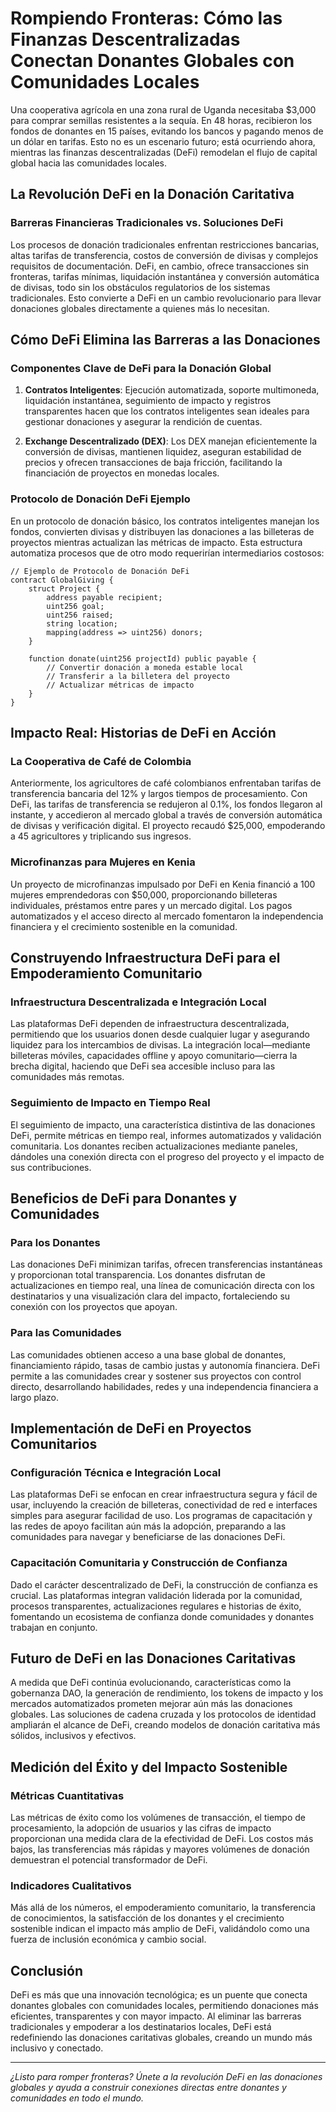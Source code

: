 # Rompiendo Fronteras: Cómo las Finanzas Descentralizadas Conectan Donantes Globales con Comunidades Locales

Una cooperativa agrícola en una zona rural de Uganda necesitaba $3,000 para comprar semillas resistentes a la sequía. En 48 horas, recibieron los fondos de donantes en 15 países, evitando los bancos y pagando menos de un dólar en tarifas. Esto no es un escenario futuro; está ocurriendo ahora, mientras las finanzas descentralizadas (DeFi) remodelan el flujo de capital global hacia las comunidades locales.

## La Revolución DeFi en la Donación Caritativa

### Barreras Financieras Tradicionales vs. Soluciones DeFi

Los procesos de donación tradicionales enfrentan restricciones bancarias, altas tarifas de transferencia, costos de conversión de divisas y complejos requisitos de documentación. DeFi, en cambio, ofrece transacciones sin fronteras, tarifas mínimas, liquidación instantánea y conversión automática de divisas, todo sin los obstáculos regulatorios de los sistemas tradicionales. Esto convierte a DeFi en un cambio revolucionario para llevar donaciones globales directamente a quienes más lo necesitan.

## Cómo DeFi Elimina las Barreras a las Donaciones

### Componentes Clave de DeFi para la Donación Global

1. **Contratos Inteligentes**: Ejecución automatizada, soporte multimoneda, liquidación instantánea, seguimiento de impacto y registros transparentes hacen que los contratos inteligentes sean ideales para gestionar donaciones y asegurar la rendición de cuentas.
  
2. **Exchange Descentralizado (DEX)**: Los DEX manejan eficientemente la conversión de divisas, mantienen liquidez, aseguran estabilidad de precios y ofrecen transacciones de baja fricción, facilitando la financiación de proyectos en monedas locales.

### Protocolo de Donación DeFi Ejemplo
En un protocolo de donación básico, los contratos inteligentes manejan los fondos, convierten divisas y distribuyen las donaciones a las billeteras de proyectos mientras actualizan las métricas de impacto. Esta estructura automatiza procesos que de otro modo requerirían intermediarios costosos:

```solidity
// Ejemplo de Protocolo de Donación DeFi
contract GlobalGiving {
    struct Project {
        address payable recipient;
        uint256 goal;
        uint256 raised;
        string location;
        mapping(address => uint256) donors;
    }

    function donate(uint256 projectId) public payable {
        // Convertir donación a moneda estable local
        // Transferir a la billetera del proyecto
        // Actualizar métricas de impacto
    }
}
```

## Impacto Real: Historias de DeFi en Acción

### La Cooperativa de Café de Colombia
Anteriormente, los agricultores de café colombianos enfrentaban tarifas de transferencia bancaria del 12% y largos tiempos de procesamiento. Con DeFi, las tarifas de transferencia se redujeron al 0.1%, los fondos llegaron al instante, y accedieron al mercado global a través de conversión automática de divisas y verificación digital. El proyecto recaudó $25,000, empoderando a 45 agricultores y triplicando sus ingresos.

### Microfinanzas para Mujeres en Kenia
Un proyecto de microfinanzas impulsado por DeFi en Kenia financió a 100 mujeres emprendedoras con $50,000, proporcionando billeteras individuales, préstamos entre pares y un mercado digital. Los pagos automatizados y el acceso directo al mercado fomentaron la independencia financiera y el crecimiento sostenible en la comunidad.

## Construyendo Infraestructura DeFi para el Empoderamiento Comunitario

### Infraestructura Descentralizada e Integración Local

Las plataformas DeFi dependen de infraestructura descentralizada, permitiendo que los usuarios donen desde cualquier lugar y asegurando liquidez para los intercambios de divisas. La integración local—mediante billeteras móviles, capacidades offline y apoyo comunitario—cierra la brecha digital, haciendo que DeFi sea accesible incluso para las comunidades más remotas.

### Seguimiento de Impacto en Tiempo Real
El seguimiento de impacto, una característica distintiva de las donaciones DeFi, permite métricas en tiempo real, informes automatizados y validación comunitaria. Los donantes reciben actualizaciones mediante paneles, dándoles una conexión directa con el progreso del proyecto y el impacto de sus contribuciones.

## Beneficios de DeFi para Donantes y Comunidades

### Para los Donantes
Las donaciones DeFi minimizan tarifas, ofrecen transferencias instantáneas y proporcionan total transparencia. Los donantes disfrutan de actualizaciones en tiempo real, una línea de comunicación directa con los destinatarios y una visualización clara del impacto, fortaleciendo su conexión con los proyectos que apoyan.

### Para las Comunidades
Las comunidades obtienen acceso a una base global de donantes, financiamiento rápido, tasas de cambio justas y autonomía financiera. DeFi permite a las comunidades crear y sostener sus proyectos con control directo, desarrollando habilidades, redes y una independencia financiera a largo plazo.

## Implementación de DeFi en Proyectos Comunitarios

### Configuración Técnica e Integración Local

Las plataformas DeFi se enfocan en crear infraestructura segura y fácil de usar, incluyendo la creación de billeteras, conectividad de red e interfaces simples para asegurar facilidad de uso. Los programas de capacitación y las redes de apoyo facilitan aún más la adopción, preparando a las comunidades para navegar y beneficiarse de las donaciones DeFi.

### Capacitación Comunitaria y Construcción de Confianza
Dado el carácter descentralizado de DeFi, la construcción de confianza es crucial. Las plataformas integran validación liderada por la comunidad, procesos transparentes, actualizaciones regulares e historias de éxito, fomentando un ecosistema de confianza donde comunidades y donantes trabajan en conjunto.

## Futuro de DeFi en las Donaciones Caritativas

A medida que DeFi continúa evolucionando, características como la gobernanza DAO, la generación de rendimiento, los tokens de impacto y los mercados automatizados prometen mejorar aún más las donaciones globales. Las soluciones de cadena cruzada y los protocolos de identidad ampliarán el alcance de DeFi, creando modelos de donación caritativa más sólidos, inclusivos y efectivos.

## Medición del Éxito y del Impacto Sostenible

### Métricas Cuantitativas
Las métricas de éxito como los volúmenes de transacción, el tiempo de procesamiento, la adopción de usuarios y las cifras de impacto proporcionan una medida clara de la efectividad de DeFi. Los costos más bajos, las transferencias más rápidas y mayores volúmenes de donación demuestran el potencial transformador de DeFi.

### Indicadores Cualitativos
Más allá de los números, el empoderamiento comunitario, la transferencia de conocimientos, la satisfacción de los donantes y el crecimiento sostenible indican el impacto más amplio de DeFi, validándolo como una fuerza de inclusión económica y cambio social.

## Conclusión

DeFi es más que una innovación tecnológica; es un puente que conecta donantes globales con comunidades locales, permitiendo donaciones más eficientes, transparentes y con mayor impacto. Al eliminar las barreras tradicionales y empoderar a los destinatarios locales, DeFi está redefiniendo las donaciones caritativas globales, creando un mundo más inclusivo y conectado.

---

*¿Listo para romper fronteras? Únete a la revolución DeFi en las donaciones globales y ayuda a construir conexiones directas entre donantes y comunidades en todo el mundo.*
